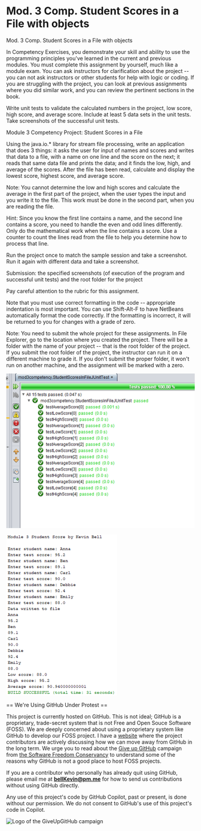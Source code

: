 # Mod. 3 Comp. Student Scores in a File with objects
Mod. 3 Comp. Student Scores in a File with objects

In Competency Exercises, you demonstrate your skill and ability to use the programming principles you've learned in the current and previous modules. You must complete this assignment by yourself, much like a module exam. You can ask instructors for clarification about the project -- you can not ask instructors or other students for help with logic or coding. If you are struggling with the project, you can look at previous assignments where you did similar work, and you can review the pertinent sections in the book.

 

Write unit tests to validate the calculated numbers in the project, low score, high score, and average score. Include at least 5 data sets in the unit tests. Take screenshots of the successful unit tests.

 

Module 3 Competency Project: Student Scores in a File

Using the java.io.* library for stream file processing, write an application that does 3 things: it asks the user for input of names and scores and writes that data to a file, with a name on one line and the score on the next; it reads that same data file and prints the data; and it finds the low, high, and average of the scores. After the file has been read, calculate and display the lowest score, highest score, and average score.

Note: You cannot determine the low and high scores and calculate the average in the first part of the project, when the user types the input and you write it to the file. This work must be done in the second part, when you are reading the file.

Hint: Since you know the first line contains a name, and the second line contains a score, you need to handle the even and odd lines differently. Only do the mathematical work when the line contains a score. Use a counter to count the lines read from the file to help you determine how to process that line.

Run the project once to match the sample session and take a screenshot. Run it again with different data and take a screenshot.

Submission: the specified screenshots (of execution of the program and successful unit tests) and the root folder for the project

 

Pay careful attention to the rubric for this assignment.

Note that you must use correct formatting in the code -- appropriate indentation is most important. You can use Shift-Alt-F to have NetBeans automatically format the code correctly. If the formatting is incorrect, it will be returned to you for changes with a grade of zero.

Note: You need to submit the whole project for these assignments. In File Explorer, go to the location where you created the project. There will be a folder with the name of your project -- that is the root folder of the project.  If you submit the root folder of the project, the instructor can run it on a different machine to grade it. If you don't submit the proper folder, it won't run on another machine, and the assignment will be marked with a zero.

![hi](https://github.com/bell-kevin/StudentScoresInFileWithObjects/blob/main/Capture.PNG)


![.](https://github.com/bell-kevin/StudentScoresInFileWithObjects/blob/main/sendHelp.PNG)


== We're Using GitHub Under Protest ==

This project is currently hosted on GitHub.  This is not ideal; GitHub is a
proprietary, trade-secret system that is not Free and Open Souce Software
(FOSS).  We are deeply concerned about using a proprietary system like GitHub
to develop our FOSS project. I have a [website](https://bellKevin.me) where the
project contributors are actively discussing how we can move away from GitHub
in the long term.  We urge you to read about the [Give up GitHub](https://GiveUpGitHub.org) campaign 
from [the Software Freedom Conservancy](https://sfconservancy.org) to understand some of the reasons why GitHub is not 
a good place to host FOSS projects.

If you are a contributor who personally has already quit using GitHub, please
email me at **bellKevin@pm.me** for how to send us contributions without
using GitHub directly.

Any use of this project's code by GitHub Copilot, past or present, is done
without our permission.  We do not consent to GitHub's use of this project's
code in Copilot.

![Logo of the GiveUpGitHub campaign](https://sfconservancy.org/img/GiveUpGitHub.png)
